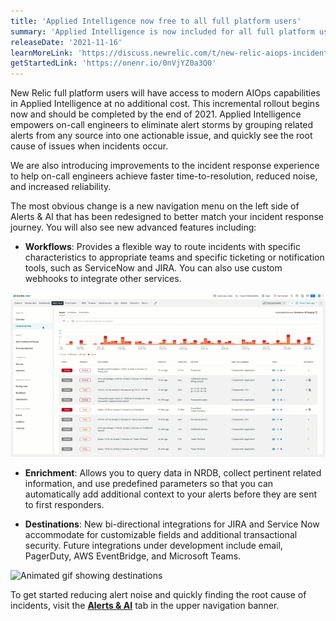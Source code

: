 ```yaml
---
title: 'Applied Intelligence now free to all full platform users'
summary: 'Applied Intelligence is now included for all full platform users at no additional cost, and with some enhancements.' 
releaseDate: '2021-11-16' 
learnMoreLink: 'https://discuss.newrelic.com/t/new-relic-aiops-incident-intelligence-product-evolution/167504' 
getStartedLink: 'https://onenr.io/0nVjYZ0a3Q0' 
---
```


New Relic full platform users will have access to modern AIOps capabilities in Applied Intelligence at no additional cost. This incremental rollout begins now and should be completed by the end of 2021. Applied Intelligence empowers on-call engineers to eliminate alert storms by grouping related alerts from any source into one actionable issue, and quickly see the root cause of issues when incidents occur.

We are also introducing improvements to the incident response experience to help on-call engineers achieve faster time-to-resolution, reduced noise, and increased reliability.

The most obvious change is a new navigation menu on the left side of Alerts & AI that has been redesigned to better match your incident response journey. You will also see new advanced features including:

* **Workflows**: Provides a flexible way to route incidents with specific characteristics to appropriate teams and specific ticketing or notification tools, such as ServiceNow and JIRA. You can also use custom webhooks to integrate other services.

![Animated gif showing workflow](./images/workflow-example.gif "Animated gif showing workflow")

* **Enrichment**: Allows you to query data in NRDB, collect pertinent related information, and use predefined parameters so that you can automatically add additional context to your alerts before they are sent to first responders. 

 * **Destinations**: New bi-directional integrations for JIRA and Service Now accommodate for customizable fields and additional transactional security. Future integrations under development include email, PagerDuty, AWS EventBridge, and Microsoft Teams.

![Animated gif showing destinations](./images/destination-example.gif "Animated gif showing destinations")

To get started reducing alert noise and quickly finding the root cause of incidents, visit the [**Alerts & AI**](https://onenr.io/0nVjYZ0a3Q0) tab in the upper navigation banner. 
